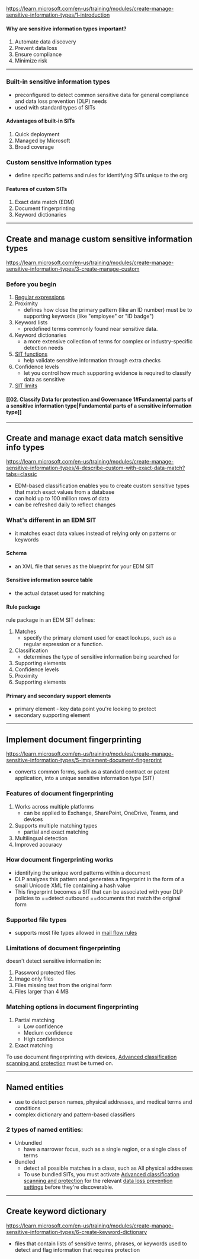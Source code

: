 https://learn.microsoft.com/en-us/training/modules/create-manage-sensitive-information-types/1-introduction

#### Why are sensitive information types important?
1. Automate data discovery
2. Prevent data loss
3. Ensure compliance
4. Minimize risk
---
### Built-in sensitive information types
- preconfigured to detect common sensitive data for general compliance and data loss prevention (DLP) needs
- used with standard types of SITs

#### Advantages of built-in SITs
1. Quick deployment
2. Managed by Microsoft
3. Broad coverage

### Custom sensitive information types
- define specific patterns and rules for identifying SITs unique to the org

#### Features of custom SITs
1. Exact data match (EDM)
2. Document fingerprinting
3. Keyword dictionaries

----
## Create and manage custom sensitive information types
https://learn.microsoft.com/en-us/training/modules/create-manage-sensitive-information-types/3-create-manage-custom

### Before you begin
1. [Regular expressions](https://www.boost.org/doc/libs/1_68_0/libs/regex/doc/html/)
2. Proximity 
	- defines how close the primary pattern (like an ID number) must be to supporting keywords (like "employee" or "ID badge")
3. Keyword lists
	- predefined terms commonly found near sensitive data.
4. Keyword dictionaries
	- a more extensive collection of terms for complex or industry-specific detection needs
5. [SIT functions](https://learn.microsoft.com/en-us/purview/sit-functions)
	- help validate sensitive information through extra checks
6. Confidence levels
	- let you control how much supporting evidence is required to classify data as sensitive
7. [SIT limits](https://learn.microsoft.com/en-us/purview/sit-limits)

#### [[02. Classify Data for protection and Governance 1#Fundamental parts of a sensitive information type|Fundamental parts of a sensitive information type]]

---
## Create and manage exact data match sensitive info types
https://learn.microsoft.com/en-us/training/modules/create-manage-sensitive-information-types/4-describe-custom-with-exact-data-match?tabs=classic

- EDM-based classification enables you to create custom sensitive types that match exact values from a database
- can hold up to 100 million rows of data
- can be refreshed daily to reflect changes

### What's different in an EDM SIT
-  it matches exact data values instead of relying only on patterns or keywords

#### Schema
- an XML file that serves as the blueprint for your EDM SIT
#### Sensitive information source table
* the actual dataset used for matching
#### Rule package
rule package in an EDM SIT defines:
1. Matches 
	- specify the primary element used for exact lookups, such as a regular expression or a function.
2. Classification 
	- determines the type of sensitive information being searched for
3. Supporting elements
4. Confidence levels
5. Proximity 
6. Supporting elements

#### Primary and secondary support elements

- primary element - key data point you're looking to protect
- secondary supporting element
---
## Implement document fingerprinting
https://learn.microsoft.com/en-us/training/modules/create-manage-sensitive-information-types/5-implement-document-fingerprint

- converts common forms, such as a standard contract or patent application, into a unique sensitive information type (SIT)

### Features of document fingerprinting

1. Works across multiple platforms 
	- can be applied to Exchange, SharePoint, OneDrive, Teams, and devices
2. Supports multiple matching types
	- partial and exact matching
3. Multilingual detection
4. Improved accuracy

### How document fingerprinting works

- identifying the unique word patterns within a document
- DLP analyzes this pattern and generates a fingerprint in the form of a small Unicode XML file containing a hash value
- This fingerprint becomes a SIT that can be associated with your DLP policies to ==detect outbound ==documents that match the original form

### Supported file types
- supports most file types allowed in [mail flow rules](https://learn.microsoft.com/en-us/exchange/security-and-compliance/mail-flow-rules/inspect-message-attachments#supported-file-types-for-mail-flow-rule-content-inspection?azure-portal=true)

### Limitations of document fingerprinting

doesn't detect sensitive information in:
1. Password protected files
2. Image only files
3. Files missing text from the original form
4. Files larger than 4 MB

### Matching options in document fingerprinting

1. Partial matching
	- Low confidence
	- Medium confidence
	- High confidence
2. Exact matching

To use document fingerprinting with devices, [Advanced classification scanning and protection](https://learn.microsoft.com/en-us/purview/dlp-configure-endpoint-settings#advanced-classification-scanning-and-protection?azure-portal=true) must be turned on.

----

## Named entities

- use to detect person names, physical addresses, and medical terms and conditions
- complex dictionary and pattern-based classifiers

### 2 types of named entities:

- Unbundled
	- have a narrower focus, such as a single region, or a single class of terms
- Bundled
	- detect all possible matches in a class, such as All physical addresses
	- To use bundled SITs, you must activate [Advanced classification scanning and protection](https://learn.microsoft.com/en-us/purview/dlp-configure-endpoint-settings#advanced-classification-scanning-and-protection) for the relevant [data loss prevention settings](https://learn.microsoft.com/en-us/purview/dlp-configure-endpoint-settings) before they're discoverable.

---
## Create keyword dictionary
https://learn.microsoft.com/en-us/training/modules/create-manage-sensitive-information-types/6-create-keyword-dictionary

* files that contain lists of sensitive terms, phrases, or keywords used to detect and flag information that requires protection

